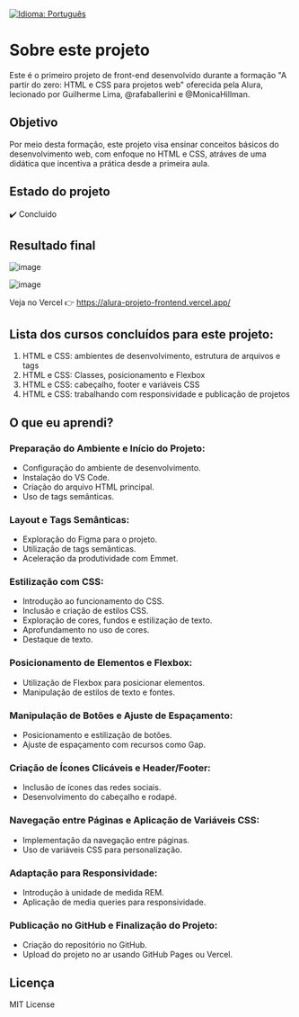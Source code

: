 [![Idioma: Português](https://img.shields.io/badge/Idioma-Portugu%C3%AAs-green.svg)](README-pt.md)

# Sobre este projeto

Este é o primeiro projeto de front-end desenvolvido durante a formação "A partir do zero: HTML e CSS para projetos web" oferecida pela Alura, lecionado por Guilherme Lima, @rafaballerini e @MonicaHillman.

## Objetivo
Por meio desta formação, este projeto visa ensinar conceitos básicos do desenvolvimento web, com enfoque no HTML e CSS, atráves de uma didática que incentiva a prática desde a primeira aula.

## Estado do projeto
✔️ Concluído
## Resultado final
![image](https://github.com/LucasCatuyama/alura-projeto-frontend/assets/67424170/bc060323-a453-497d-9224-7fe739046dc8)

![image](https://github.com/LucasCatuyama/alura-projeto-frontend/assets/67424170/cb6f39ce-b97f-4f70-a5af-4ee0ee2f0f02)

Veja no Vercel 👉 https://alura-projeto-frontend.vercel.app/

## Lista dos cursos concluídos para este projeto:
1. HTML e CSS: ambientes de desenvolvimento, estrutura de arquivos e tags
2. HTML e CSS: Classes, posicionamento e Flexbox
3. HTML e CSS: cabeçalho, footer e variáveis CSS
4. HTML e CSS: trabalhando com responsividade e publicação de projetos

## O que eu aprendi?
### Preparação do Ambiente e Início do Projeto:
- Configuração do ambiente de desenvolvimento.
- Instalação do VS Code.
- Criação do arquivo HTML principal.
- Uso de tags semânticas.

### Layout e Tags Semânticas:
- Exploração do Figma para o projeto.
- Utilização de tags semânticas.
- Aceleração da produtividade com Emmet.

### Estilização com CSS:
- Introdução ao funcionamento do CSS.
- Inclusão e criação de estilos CSS.
- Exploração de cores, fundos e estilização de texto.
- Aprofundamento no uso de cores.
- Destaque de texto.

### Posicionamento de Elementos e Flexbox:
- Utilização de Flexbox para posicionar elementos.
- Manipulação de estilos de texto e fontes.

### Manipulação de Botões e Ajuste de Espaçamento:
- Posicionamento e estilização de botões.
- Ajuste de espaçamento com recursos como Gap.

### Criação de Ícones Clicáveis e Header/Footer:
- Inclusão de ícones das redes sociais.
- Desenvolvimento do cabeçalho e rodapé.

### Navegação entre Páginas e Aplicação de Variáveis CSS:
- Implementação da navegação entre páginas.
- Uso de variáveis CSS para personalização.

### Adaptação para Responsividade:
- Introdução à unidade de medida REM.
- Aplicação de media queries para responsividade.

### Publicação no GitHub e Finalização do Projeto:
- Criação do repositório no GitHub.
- Upload do projeto no ar usando GitHub Pages ou Vercel.

## Licença
MIT License
